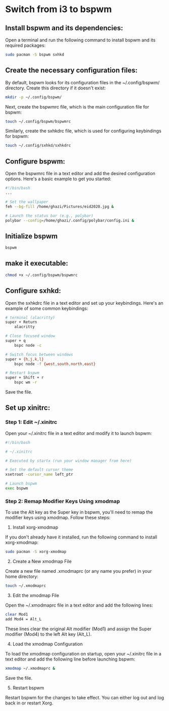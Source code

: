 # Switch from i3 to bspwm

## Install bspwm and its dependencies:

Open a terminal and run the following command to install bspwm and its required packages:

```bash
sudo pacman -S bspwm sxhkd
```

## Create the necessary configuration files:

By default, bspwm looks for its configuration files in the ~/.config/bspwm/ directory. Create this directory if it doesn't exist:

```bash
mkdir -p ~/.config/bspwm/
```

Next, create the bspwmrc file, which is the main configuration file for bspwm:

```bash
touch ~/.config/bspwm/bspwmrc
```

Similarly, create the sxhkdrc file, which is used for configuring keybindings for bspwm:

```bash
touch ~/.config/sxhkd/sxhkdrc
```

## Configure bspwm:

Open the bspwmrc file in a text editor and add the desired configuration options. Here's a basic example to get you started:

```bash
#!/bin/bash
...

# Set the wallpaper
feh --bg-fill /home/ghazi/Pictures/eid2020.jpg &

# Launch the status bar (e.g., polybar)
polybar --config=/home/ghazi/.config/polybar/config.ini &
```

## Initialize bspwm

```bash
bspwm
```

## make it executable:

```bash
chmod +x ~/.config/bspwm/bspwmrc
```

## Configure sxhkd:

Open the sxhkdrc file in a text editor and set up your keybindings. Here's an example of some common keybindings:

```bash
# terminal (alacritty)
super + Return
    alacritty

# Close focused window
super + q
    bspc node -c

# Switch focus between windows
super + {h,j,k,l}
    bspc node -f {west,south,north,east}

# Restart bspwm
super + Shift + r
    bspc wm -r
```

Save the file.

## Set up xinitrc:

### Step 1: Edit ~/.xinitrc

Open your ~/.xinitrc file in a text editor and modify it to launch bspwm:

```bash
#!/bin/bash

# ~/.xinitrc

# Executed by startx (run your window manager from here)

# Set the default cursor theme
xsetroot -cursor_name left_ptr

# Launch bspwm
exec bspwm
```

### Step 2: Remap Modifier Keys Using xmodmap

To use the Alt key as the Super key in bspwm, you'll need to remap the modifier keys using xmodmap. Follow these steps:

1. Install xorg-xmodmap

If you don't already have it installed, run the following command to install xorg-xmodmap:

```bash
sudo pacman -S xorg-xmodmap
```

2. Create a New xmodmap File

Create a new file named .xmodmaprc (or any name you prefer) in your home directory:

```bash
touch ~/.xmodmaprc
```

3. Edit the xmodmap File

Open the ~/.xmodmaprc file in a text editor and add the following lines:

```bash
clear Mod1
add Mod4 = Alt_L
```

These lines clear the original Alt modifier (Mod1) and assign the Super modifier (Mod4) to the left Alt key (Alt_L).

4. Load the xmodmap Configuration

To load the xmodmap configuration on startup, open your ~/.xinitrc file in a text editor and add the following line before launching bspwm:

```bash
xmodmap ~/.xmodmaprc &
```

Save the file.

5. Restart bspwm

Restart bspwm for the changes to take effect. You can either log out and log back in or restart Xorg.
